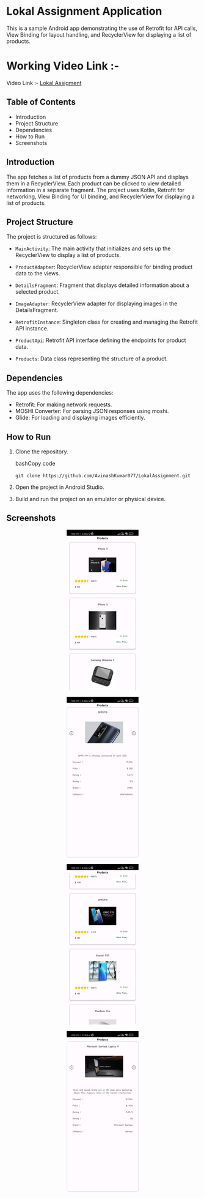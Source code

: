 Lokal Assignment Application
============================

This is a sample Android app demonstrating the use of Retrofit for API calls, View Binding for layout handling, and RecyclerView for displaying a list of products.

Working Video Link :- 
==========
Video Link :- [Lokal Assigment](https://youtu.be/CJthEu1yzP0)

Table of Contents
-----------------

-   Introduction
-   Project Structure
-   Dependencies
-   How to Run
-   Screenshots

Introduction
------------

The app fetches a list of products from a dummy JSON API and displays them in a RecyclerView. Each product can be clicked to view detailed information in a separate fragment. The project uses Kotlin, Retrofit for networking, View Binding for UI binding, and RecyclerView for displaying a list of products.

Project Structure
-----------------

The project is structured as follows:

-   `MainActivity`: The main activity that initializes and sets up the RecyclerView to display a list of products.

-   `ProductAdapter`: RecyclerView adapter responsible for binding product data to the views.

-   `DetailsFragment`: Fragment that displays detailed information about a selected product.

-   `ImageAdapter`: RecyclerView adapter for displaying images in the DetailsFragment.

-   `RetrofitInstance`: Singleton class for creating and managing the Retrofit API instance.

-   `ProductApi`: Retrofit API interface defining the endpoints for product data.

-   `Products`: Data class representing the structure of a product.

Dependencies
------------

The app uses the following dependencies:

-   Retrofit: For making network requests.
-   MOSHI Converter: For parsing JSON responses using moshi.
-   Glide: For loading and displaying images efficiently.

How to Run
----------

1.  Clone the repository.

    bashCopy code

    `git clone https://github.com/AvinashKumar077/LokalAssignment.git`

2.  Open the project in Android Studio.

3.  Build and run the project on an emulator or physical device.

Screenshots
-----------
<p align = center><img src="ss/2.jpg" height = 420></p>
<p align = center><img src="ss/1.jpg" height = 420></p>
<p align = center><img src="ss/4.jpg" height = 420></p>
<p align = center><img src="ss/3.jpg" height = 420></p>
